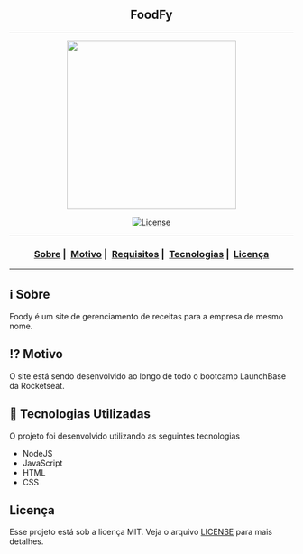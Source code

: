 <h2 align="center">FoodFy</h2>

___


<p align="center">
  <img src="https://readme-maker.herokuapp.com/uploads/8852c9da0bdf9173-logo.png" width="300" heigth="300">
</p>


<p align="center">
  <a href="LICENSE">
    <img alt="License" src="https://img.shields.io/badge/license-MIT-%23F8952D">
  </a>
</p>

___

<h3 align="center">
  <a href="#information_source-sobre">Sobre</a>&nbsp;|&nbsp;
  <a href="#interrobang-motivo">Motivo</a>&nbsp;|&nbsp;
  <a href="#seedling-requisitos-mínimos">Requisitos</a>&nbsp;|&nbsp;
  <a href="#rocket-tecnologias-utilizadas">Tecnologias</a>&nbsp;|&nbsp;
  <a href="#licença">Licença</a>
</h3>

___

<!-- <img src="https://readme-maker.herokuapp.com/uploads/17f931a766815550-foodfy.PNG" width="1200"> -->

## :information_source: Sobre

Foody é um site de gerenciamento de receitas para a empresa de mesmo nome.

## :interrobang: Motivo

O site está sendo desenvolvido ao longo de todo o bootcamp LaunchBase da Rocketseat.

## :rocket: Tecnologias Utilizadas 

O projeto foi desenvolvido utilizando as seguintes tecnologias

- NodeJS
- JavaScript
- HTML
- CSS


## Licença 

Esse projeto está sob a licença MIT. Veja o arquivo [LICENSE](LICENSE) para mais detalhes.